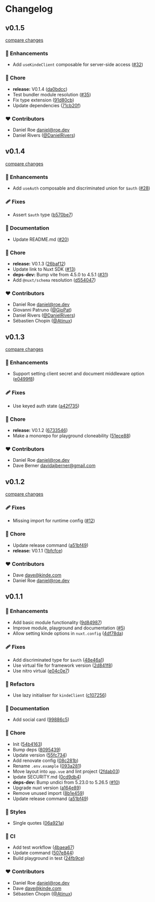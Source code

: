 # Changelog


## v0.1.5

[compare changes](https://github.com/nuxt-modules/kinde/compare/v0.1.4...v0.1.5)

### 🚀 Enhancements

- Add `useKindeClient` composable for server-side access ([#32](https://github.com/nuxt-modules/kinde/pull/32))

### 🏡 Chore

- **release:** V0.1.4 ([da0bdcc](https://github.com/nuxt-modules/kinde/commit/da0bdcc))
- Test bundler module resolution ([#35](https://github.com/nuxt-modules/kinde/pull/35))
- Fix type extension ([91d80cb](https://github.com/nuxt-modules/kinde/commit/91d80cb))
- Update dependencies ([71cb20f](https://github.com/nuxt-modules/kinde/commit/71cb20f))

### ❤️ Contributors

- Daniel Roe <daniel@roe.dev>
- Daniel Rivers ([@DanielRivers](http://github.com/DanielRivers))

## v0.1.4

[compare changes](https://github.com/nuxt-modules/kinde/compare/v0.1.3...v0.1.4)

### 🚀 Enhancements

- Add `useAuth` composable and discriminated union for `$auth` ([#28](https://github.com/nuxt-modules/kinde/pull/28))

### 🩹 Fixes

- Assert `$auth` type ([b570be7](https://github.com/nuxt-modules/kinde/commit/b570be7))

### 📖 Documentation

- Update README.md ([#20](https://github.com/nuxt-modules/kinde/pull/20))

### 🏡 Chore

- **release:** V0.1.3 ([26baf12](https://github.com/nuxt-modules/kinde/commit/26baf12))
- Update link to Nuxt SDK ([#13](https://github.com/nuxt-modules/kinde/pull/13))
- **deps-dev:** Bump vite from 4.5.0 to 4.5.1 ([#31](https://github.com/nuxt-modules/kinde/pull/31))
- Add `@nuxt/schema` resolution ([d554047](https://github.com/nuxt-modules/kinde/commit/d554047))

### ❤️ Contributors

- Daniel Roe <daniel@roe.dev>
- Giovanni Patruno ([@GioPat](http://github.com/GioPat))
- Daniel Rivers ([@DanielRivers](http://github.com/DanielRivers))
- Sébastien Chopin ([@Atinux](http://github.com/Atinux))

## v0.1.3

[compare changes](https://github.com/nuxt-modules/kinde/compare/v0.1.2...v0.1.3)

### 🚀 Enhancements

- Support setting client secret and document middleware option ([e0499f8](https://github.com/nuxt-modules/kinde/commit/e0499f8))

### 🩹 Fixes

- Use keyed auth state ([a42f735](https://github.com/nuxt-modules/kinde/commit/a42f735))

### 🏡 Chore

- **release:** V0.1.2 ([6733546](https://github.com/nuxt-modules/kinde/commit/6733546))
- Make a monorepo for playground cloneability ([51ece88](https://github.com/nuxt-modules/kinde/commit/51ece88))

### ❤️ Contributors

- Daniel Roe <daniel@roe.dev>
- Dave Berner <davidajberner@gmail.com>

## v0.1.2

[compare changes](https://github.com/nuxt-modules/kinde/compare/v0.1.1...v0.1.2)

### 🩹 Fixes

- Missing import for runtime config ([#12](https://github.com/nuxt-modules/kinde/pull/12))

### 🏡 Chore

- Update release command ([a51bf49](https://github.com/nuxt-modules/kinde/commit/a51bf49))
- **release:** V0.1.1 ([1bfcfce](https://github.com/nuxt-modules/kinde/commit/1bfcfce))

### ❤️ Contributors

- Dave <dave@kinde.com>
- Daniel Roe <daniel@roe.dev>

## v0.1.1


### 🚀 Enhancements

- Add basic module functionality ([9d84987](https://github.com/nuxt-modules/kinde/commit/9d84987))
- Improve module, playground and documentation ([#5](https://github.com/nuxt-modules/kinde/pull/5))
- Allow setting kinde options in `nuxt.config` ([4df78da](https://github.com/nuxt-modules/kinde/commit/4df78da))

### 🩹 Fixes

- Add discriminated type for `$auth` ([48e46a1](https://github.com/nuxt-modules/kinde/commit/48e46a1))
- Use virtual file for framework version ([2d841f8](https://github.com/nuxt-modules/kinde/commit/2d841f8))
- Use nitro virtual ([e04c0e7](https://github.com/nuxt-modules/kinde/commit/e04c0e7))

### 💅 Refactors

- Use lazy initialiser for `kindeClient` ([c107256](https://github.com/nuxt-modules/kinde/commit/c107256))

### 📖 Documentation

- Add social card ([99886c5](https://github.com/nuxt-modules/kinde/commit/99886c5))

### 🏡 Chore

- Init ([54b4163](https://github.com/nuxt-modules/kinde/commit/54b4163))
- Bump deps ([8095439](https://github.com/nuxt-modules/kinde/commit/8095439))
- Update version ([55fc734](https://github.com/nuxt-modules/kinde/commit/55fc734))
- Add renovate config ([08c281b](https://github.com/nuxt-modules/kinde/commit/08c281b))
- Rename `.env.example` ([093a281](https://github.com/nuxt-modules/kinde/commit/093a281))
- Move layout into `app.vue` and lint project ([2fdab03](https://github.com/nuxt-modules/kinde/commit/2fdab03))
- Ipdate SECURITY.md ([0cd9db4](https://github.com/nuxt-modules/kinde/commit/0cd9db4))
- **deps-dev:** Bump undici from 5.23.0 to 5.26.5 ([#10](https://github.com/nuxt-modules/kinde/pull/10))
- Upgrade nuxt version ([a164e89](https://github.com/nuxt-modules/kinde/commit/a164e89))
- Remove unused import ([8b1e459](https://github.com/nuxt-modules/kinde/commit/8b1e459))
- Update release command ([a51bf49](https://github.com/nuxt-modules/kinde/commit/a51bf49))

### 🎨 Styles

- Single quotes ([06a921a](https://github.com/nuxt-modules/kinde/commit/06a921a))

### 🤖 CI

- Add test workflow ([4baea67](https://github.com/nuxt-modules/kinde/commit/4baea67))
- Update command ([507e844](https://github.com/nuxt-modules/kinde/commit/507e844))
- Build playground in test ([24fb9ce](https://github.com/nuxt-modules/kinde/commit/24fb9ce))

### ❤️ Contributors

- Daniel Roe <daniel@roe.dev>
- Dave <dave@kinde.com>
- Sébastien Chopin ([@Atinux](http://github.com/Atinux))

